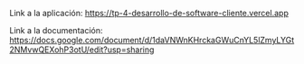 Link a la aplicación: https://tp-4-desarrollo-de-software-cliente.vercel.app

Link a la documentación: https://docs.google.com/document/d/1daVNWnKHrckaGWuCnYL5lZmyLYGt2NMvwQEXohP3otU/edit?usp=sharing
